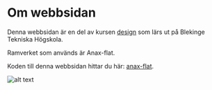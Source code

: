 Om webbsidan
==============================================

Denna webbsidan är en del av kursen [design](https://dbwebb.se/kurser/design) som lärs ut på Blekinge Tekniska Högskola.

Ramverket som används är Anax-flat.

Koden till denna webbsidan hittar du här: [anax-flat](https://github.com/MagnusGreiff/anax-flat).

![alt text](img/image1.jpeg)

